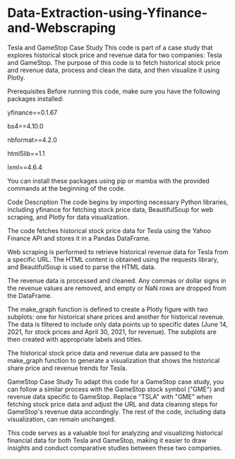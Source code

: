 # Data-Extraction-using-Yfinance-and-Webscraping
Tesla and GameStop Case Study
This code is part of a case study that explores historical stock price and revenue data for two companies: Tesla and GameStop. The purpose of this code is to fetch historical stock price and revenue data, process and clean the data, and then visualize it using Plotly.

Prerequisites
Before running this code, make sure you have the following packages installed:

yfinance==0.1.67

bs4==4.10.0

nbformat==4.2.0

html5lib==1.1

lxml==4.6.4

You can install these packages using pip or mamba with the provided commands at the beginning of the code.

Code Description
The code begins by importing necessary Python libraries, including yfinance for fetching stock price data, BeautifulSoup for web scraping, and Plotly for data visualization.

The code fetches historical stock price data for Tesla using the Yahoo Finance API and stores it in a Pandas DataFrame.

Web scraping is performed to retrieve historical revenue data for Tesla from a specific URL. The HTML content is obtained using the requests library, and BeautifulSoup is used to parse the HTML data.

The revenue data is processed and cleaned. Any commas or dollar signs in the revenue values are removed, and empty or NaN rows are dropped from the DataFrame.

The make_graph function is defined to create a Plotly figure with two subplots: one for historical share prices and another for historical revenue. The data is filtered to include only data points up to specific dates (June 14, 2021, for stock prices and April 30, 2021, for revenue). The subplots are then created with appropriate labels and titles.

The historical stock price data and revenue data are passed to the make_graph function to generate a visualization that shows the historical share price and revenue trends for Tesla.

GameStop Case Study
To adapt this code for a GameStop case study, you can follow a similar process with the GameStop stock symbol ("GME") and revenue data specific to GameStop. Replace "TSLA" with "GME" when fetching stock price data and adjust the URL and data cleaning steps for GameStop's revenue data accordingly. The rest of the code, including data visualization, can remain unchanged.

This code serves as a valuable tool for analyzing and visualizing historical financial data for both Tesla and GameStop, making it easier to draw insights and conduct comparative studies between these two companies.
